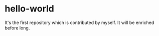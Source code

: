 # hello-world
It's the first repository which is contributed by myself.
It will be enriched before long.
